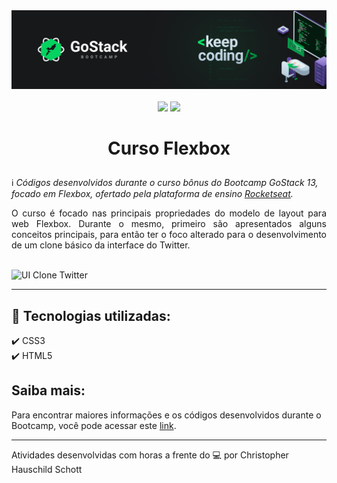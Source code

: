 <div align="center">
  <img src="https://github.com/ChristopherHauschild/bootcamp-gostack-13-rocketseat/blob/master/gostack.png?raw=true">
</div> <br />

<div align="center">
  <img src="https://img.shields.io/static/v1?label=&message=CSS&color=informational&style=for-the-badge&logo=CSS3"/>
  <img src="https://img.shields.io/static/v1?label=&message=HTML&color=important&style=for-the-badge&logo=HTML5"/>
</div>

# <p align="center">Curso Flexbox</p>

:information_source: <i>Códigos desenvolvidos durante o curso bônus do Bootcamp GoStack 13, focado em Flexbox, ofertado pela plataforma de ensino [Rocketseat](https://rocketseat.com.br/).</i>

<p align="justify">
O curso é focado nas principais propriedades do modelo de layout para web Flexbox. Durante o mesmo, primeiro são apresentados alguns conceitos principais, para então ter o foco alterado para o desenvolvimento de um clone básico da interface do Twitter.
</p>

<br />

<img src="" alt="UI Clone Twitter" />

<hr>

## :rocket: Tecnologias utilizadas:

  <div>✔️ CSS3</div>
  <div>✔️ HTML5</div>

## Saiba mais:

Para encontrar maiores informações e os códigos desenvolvidos durante o Bootcamp, você pode acessar este [link](https://github.com/ChristopherHauschild/bootcamp-gostack-13-rocketseat/).

<hr>

Atividades desenvolvidas com horas a frente do :computer: por Christopher Hauschild Schott
